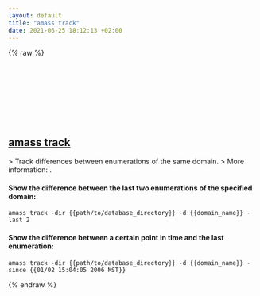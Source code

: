 ```yaml
---
layout: default
title: "amass track"
date: 2021-06-25 18:12:13 +02:00
---
```

{% raw %}
<h2 id="amass-track">
  <a href="/en/common/amass-track.html">amass track</a> <a href="#amass-track"><svg class="icon">
    <use href="/assets/images/unicode_sprite.svg#link" />
  </svg></a>
</h2>
> Track differences between enumerations of the same domain.
> More information: <https://github.com/OWASP/Amass/blob/master/doc/user_guide.md#the-track-subcommand>.

#### Show the difference between the last two enumerations of the specified domain:
```shell
amass track -dir {{path/to/database_directory}} -d {{domain_name}} -last 2
```
#### Show the difference between a certain point in time and the last enumeration:
```shell
amass track -dir {{path/to/database_directory}} -d {{domain_name}} -since {{01/02 15:04:05 2006 MST}}
```
{% endraw %}
